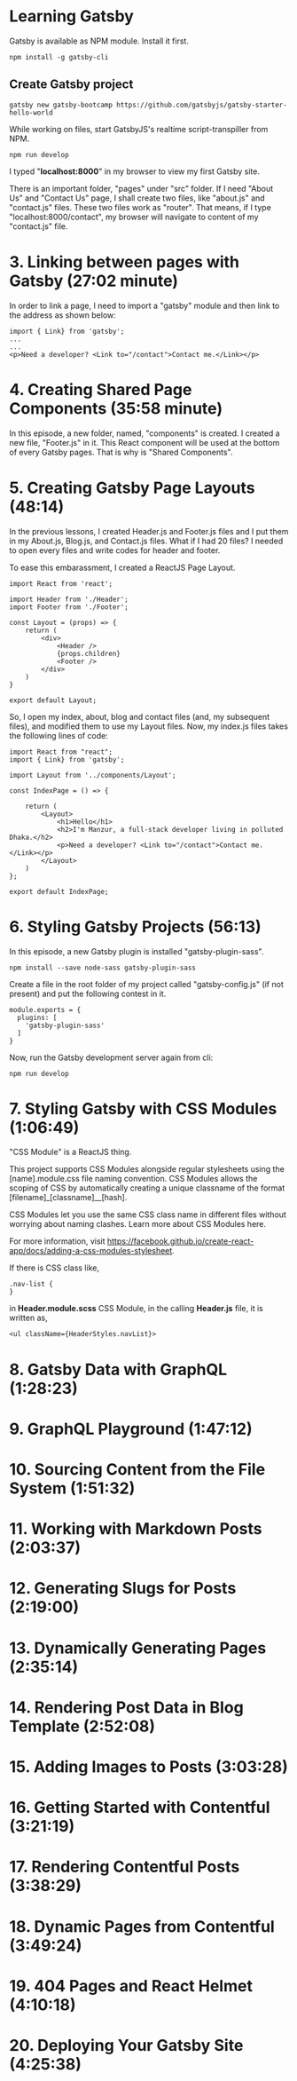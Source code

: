 # Learning Gatsby

Gatsby is available as NPM module. Install it first.

```
npm install -g gatsby-cli
```

## Create Gatsby project

```
gatsby new gatsby-bootcamp https://github.com/gatsbyjs/gatsby-starter-hello-world
```

While working on files, start GatsbyJS's realtime script-transpiller from NPM.

```
npm run develop
```

I typed "**localhost:8000**" in my browser to view my first Gatsby site.

There is an important folder, "pages" under "src" folder. If I need "About Us" and "Contact Us" page, I shall create two files, like "about.js" and "contact.js" files. These two files work as "router". That means, if I type "localhost:8000/contact", my browser will navigate to content of my "contact.js" file.

# 3. Linking between pages with Gatsby (27:02 minute)

In order to link a page, I need to import a "gatsby" module and then link to the address as shown below:

```
import { Link} from 'gatsby';
...
...
<p>Need a developer? <Link to="/contact">Contact me.</Link></p>
```

# 4. Creating Shared Page Components (35:58 minute)

In this episode, a new folder, named, "components" is created. I created a new file, "Footer.js" in it. This React component will be used at the bottom of every Gatsby pages. That is why is "Shared Components".

# 5. Creating Gatsby Page Layouts (48:14)

In the previous lessons, I created Header.js and Footer.js files and I put them in my About.js, Blog.js, and Contact.js files. What if I had 20 files? I needed to open every files and write codes for header and footer.

To ease this embarassment, I created a ReactJS Page Layout.
```
import React from 'react';

import Header from './Header';
import Footer from './Footer';

const Layout = (props) => {
	return (
		<div>
			<Header />
			{props.children}
			<Footer />
		</div>
	)
}

export default Layout;
```

So, I open my index, about, blog and contact files (and, my subsequent files),  and modified them to use my Layout files.
Now, my index.js files takes the following lines of code:

```
import React from "react";
import { Link} from 'gatsby';

import Layout from '../components/Layout';

const IndexPage = () => {

	return (
		<Layout>
			<h1>Hello</h1>
			<h2>I'm Manzur, a full-stack developer living in polluted Dhaka.</h2>
			<p>Need a developer? <Link to="/contact">Contact me.</Link></p>
		</Layout>
	)
};

export default IndexPage;
```

# 6. Styling Gatsby Projects (56:13)

In this episode, a new Gatsby plugin is installed "gatsby-plugin-sass".

```
npm install --save node-sass gatsby-plugin-sass
```

Create a file in the root folder of my project called "gatsby-config.js" (if not present) and put the following contest in it.

```
module.exports = {
  plugins: [
  	'gatsby-plugin-sass'
  ]
}
```

Now, run the Gatsby development server again from cli:

```
npm run develop
```


# 7. Styling Gatsby with CSS Modules (1:06:49)

"CSS Module" is a ReactJS thing.

This project supports CSS Modules alongside regular stylesheets using the [name].module.css file naming convention. CSS Modules allows the scoping of CSS by automatically creating a unique classname of the format [filename]\_[classname]\_\_[hash].

CSS Modules let you use the same CSS class name in different files without worrying about naming clashes. Learn more about CSS Modules here.

For more information, visit https://facebook.github.io/create-react-app/docs/adding-a-css-modules-stylesheet.

If there is CSS class like,
```
.nav-list {
}
```
in **Header.module.scss** CSS Module, in the calling **Header.js** file, it is written as,
```
<ul className={HeaderStyles.navList}>
```

# 8. Gatsby Data with GraphQL (1:28:23)

# 9. GraphQL Playground (1:47:12)

# 10. Sourcing Content from the File System (1:51:32)

# 11. Working with Markdown Posts (2:03:37)

# 12. Generating Slugs for Posts (2:19:00)

# 13. Dynamically Generating Pages (2:35:14)

# 14. Rendering Post Data in Blog Template (2:52:08)

# 15. Adding Images to Posts (3:03:28)

# 16. Getting Started with Contentful (3:21:19)

# 17. Rendering Contentful Posts (3:38:29)

# 18. Dynamic Pages from Contentful (3:49:24)

# 19. 404 Pages and React Helmet (4:10:18)

# 20. Deploying Your Gatsby Site (4:25:38)
